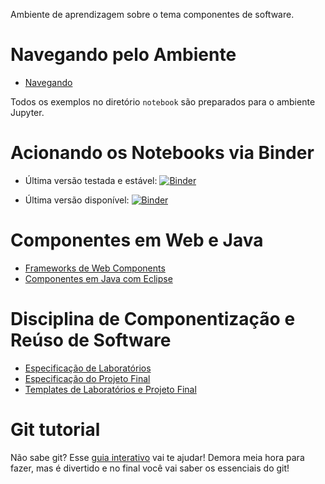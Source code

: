 Ambiente de aprendizagem sobre o tema componentes de software.

# Navegando pelo Ambiente

* [Navegando](navigate/)

Todos os exemplos no diretório `notebook` são preparados para o ambiente Jupyter.

# Acionando os Notebooks via Binder

* Última versão testada e estável:
  [![Binder](https://mybinder.org/badge_logo.svg)](https://mybinder.org/v2/gh/santanche/component2learn/v1.1.6)

* Última versão disponível:
  [![Binder](https://mybinder.org/badge_logo.svg)](https://mybinder.org/v2/gh/santanche/component2learn/master)

# Componentes em Web e Java

* [Frameworks de Web Components](web/frameworks/)
* [Componentes em Java com Eclipse](java/)

# Disciplina de Componentização e Reúso de Software

* [Especificação de Laboratórios](labs/)
* [Especificação do Projeto Final](project/)
* [Templates de Laboratórios e Projeto Final](templates/)

# Git tutorial

Não sabe git? Esse [guia interativo](https://learngitbranching.js.org/) vai te ajudar! Demora meia hora para fazer, mas é divertido e no final você vai saber os essenciais do git!

